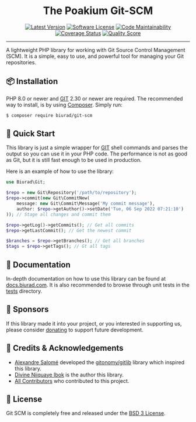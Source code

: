<div align="center">

# The Poakium Git-SCM

[![Latest Version](https://img.shields.io/packagist/v/biurad/git-scm.svg?style=flat-square)](https://packagist.org/packages/biurad/git-scm)
[![Software License](https://img.shields.io/badge/License-BSD--3-brightgreen.svg?style=flat-square)](LICENSE)
[![Code Maintainability](https://img.shields.io/codeclimate/maintainability/biurad/php-git-scm?style=flat-square)](https://codeclimate.com/github/biurad/php-git-scm)
[![Coverage Status](https://img.shields.io/codecov/c/github/biurad/php-git-scm?style=flat-square)](https://codecov.io/gh/biurad/php-git-scm)
[![Quality Score](https://img.shields.io/scrutinizer/g/biurad/php-git-scm.svg?style=flat-square)](https://scrutinizer-ci.com/g/biurad/php-git-scm)

</div>

---

A lightweight PHP library for working with Git Source Control Management (SCM). It is a simple, easy to use, and powerful tool for managing your Git repositories.

## 📦 Installation

PHP 8.0 or newer and [GIT][2] 2.30 or newer are required. The recommended way to install, is by using [Composer][1]. Simply run:

```bash
$ composer require biurad/git-scm
```

## 📍 Quick Start

This library is just a simple wrapper for [GIT][2] shell commands and parses the output so you can use it in your PHP code.
The performance is not as good as Git, but it is still fast enough to be used in production.

Here is an example of how to use the library:

```php
use Biurad\Git;

$repo = new Git\Repository('/path/to/repository');
$repo->commit(new Git\CommitNew(
    message: new Git\Commit\Message('My commit message'),
    author: $repo->getAuthor()->setDate('Tue, 06 Sep 2022 07:21:10')
)); // Stage all changes and commit them

$repo->getLog()->getCommits(); // Get all commits
$repo->getLastCommit(); // Get the newest commit

$branches = $repo->getBranches(); // Get all branches
$tags = $repo->getTags(); // Gt all tags
```

## 📓 Documentation

In-depth documentation on how to use this library can be found at [docs.biurad.com][3]. It is also recommended to browse through unit tests in the [tests](./tests/) directory.

## 🙌 Sponsors

If this library made it into your project, or you interested in supporting us, please consider [donating][4] to support future development.

## 👥 Credits & Acknowledgements

- [Alexandre Salomé][5] developed the [gitonomy/gitlib][6] library which inspired this library.
- [Divine Niiquaye Ibok][7] is the author this library.
- [All Contributors][8] who contributed to this project.

## 📄 License

Git SCM is completely free and released under the [BSD 3 License](LICENSE).

[1]: https://getcomposer.org
[2]: https://git-scm.com
[3]: https://docs.biurad.com/poakium/git-scm
[4]: https://biurad.com/sponsor
[5]: https://github.com/alexandresalome
[6]: https://github.com/gitonomy/gitlib
[7]: https://github.com/divineniiquaye
[8]: https://github.com/biurad/php-git-scm/contributors

